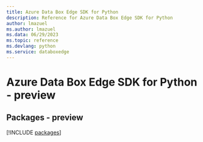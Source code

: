 ```yaml
---
title: Azure Data Box Edge SDK for Python
description: Reference for Azure Data Box Edge SDK for Python
author: lmazuel
ms.author: lmazuel
ms.data: 06/29/2023
ms.topic: reference
ms.devlang: python
ms.service: databoxedge
---
```

# Azure Data Box Edge SDK for Python - preview
## Packages - preview
[!INCLUDE [packages](data-box-edge-index.md)]